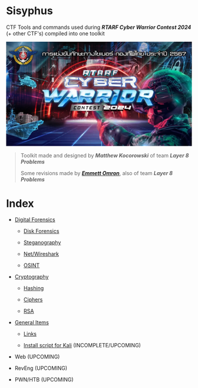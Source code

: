 # **Sisyphus**

CTF Tools and commands used during _**RTARF Cyber Warrior Contest 2024**_ (+ other CTF's) compiled into one toolkit

![RTARF CWC 2024 Main Graphic](https://github.com/mattkoco/Sisyphus/blob/main/Screenshot%202024-07-08%20094737.png)

> Toolkit made and designed by ***Matthew Kocorowski*** of team ***Layer 8 Problems***
> 
> Some revisions made by ***[Emmett Omron](https://github.com/emomron2025)***, also of team ***Layer 8 Problems***

# Index

- [Digital Forensics](https://github.com/mattkoco/Sisyphus/tree/main/Forensics%20(DF))
  
  - [Disk Forensics](https://github.com/mattkoco/Sisyphus/blob/main/Forensics%20(DF)/Disk%20Forensics.md)
    
  - [Steganography](https://github.com/mattkoco/Sisyphus/blob/main/Forensics%20(DF)/Stego.md)
 
  - [Net/Wireshark](https://github.com/mattkoco/Sisyphus/blob/main/Forensics%20(DF)/Net.md)
 
  - [OSINT](https://github.com/mattkoco/Sisyphus/blob/main/Forensics%20(DF)/OSINT.md)

- [Cryptography](https://github.com/mattkoco/Sisyphus/tree/main/Cryptography)

  - [Hashing](https://github.com/mattkoco/Sisyphus/tree/main/Cryptography/Hashing.md)
 
  - [Ciphers](https://github.com/mattkoco/Sisyphus/tree/main/Cryptography/Ciphers.md)
 
  - [RSA](https://github.com/mattkoco/Sisyphus/tree/main/Cryptography/RSA.md)
 
- [General Items](https://github.com/mattkoco/Sisyphus/tree/main/General%20Items)

  - [Links](https://github.com/mattkoco/Sisyphus/tree/main/General%20Items/Links.md)
 
  - [Install script for Kali](https://github.com/mattkoco/Sisyphus/tree/main/General%20Items/install.sh) (INCOMPLETE/UPCOMING)
 
- Web (UPCOMING)

- RevEng (UPCOMING)

- PWN/HTB (UPCOMING)




